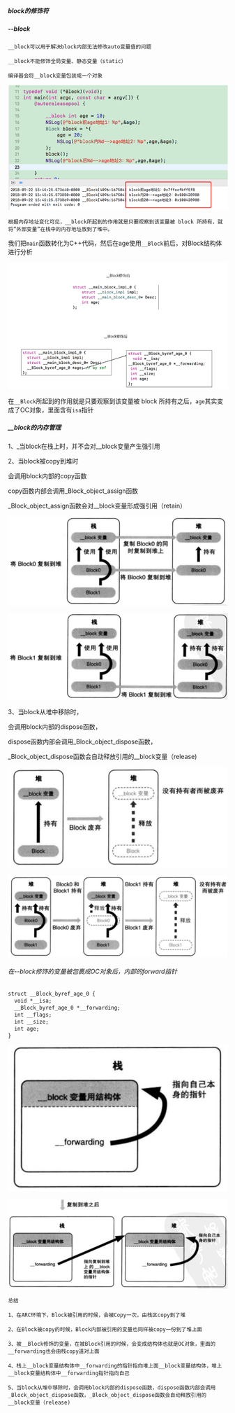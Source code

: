 ##### block的修饰符

##### --block

```
__block可以用于解决block内部无法修改auto变量值的问题

__block不能修饰全局变量、静态变量（static）

编译器会将__block变量包装成一个对象
```

![](img/block—__block修饰符.png)

```
根据内存地址变化可见，__block所起到的作用就是只要观察到该变量被 block 所持有，就将“外部变量”在栈中的内存地址放到了堆中。
```

我们把`main`函数转化为C++代码，然后在age使用`__Block`前后，对Block结构体进行分析

![](img/block-__block修饰前后.png)

在`__Block`所起到的作用就是只要观察到该变量被 block 所持有之后，`age`其实变成了OC对象，里面含有`isa`指针

##### __block的内存管理

1、_当block在栈上时，并不会对__block变量产生强引用

2、当block被copy到堆时

会调用block内部的copy函数

copy函数内部会调用_Block_object_assign函数

_Block_object_assign函数会对__block变量形成强引用（retain）

![](img/block复制01.png)

![](img/block复制02.png)

3、当block从堆中移除时，

会调用block内部的dispose函数，

dispose函数内部会调用_Block_object_dispose函数，

_Block_object_dispose函数会自动释放引用的__block变量（release)

![](img/block复制03.png)

![](img/block复制04.png)

###### 在--block修饰的变量被包裹成OC对象后，内部的forward指针

```
struct __Block_byref_age_0 {
  void *__isa;
  __Block_byref_age_0 *__forwarding;
  int __flags;
  int __size;
  int age;
}
```

![](img/block-forward指针01.png)

![](img/block-forward指针02.png)

```
总结

1、在ARC环境下，Block被引用的时候，会被Copy一次，由栈区copy到了堆

2、在Block被copy的时候，Block内部被引用的变量也同样被copy一份到了堆上面

3、被__Block修饰的变量，在被Block引用的时候，会变成结构体也就是OC对象，里面的__forwarding也会由栈copy道对上面

4、栈上__block变量结构体中__forwarding的指针指向堆上面__block变量结构体，堆上__block变量结构体中__forwarding指针指向自己

5、当block从堆中移除时，会调用block内部的dispose函数，dispose函数内部会调用_Block_object_dispose函数，_Block_object_dispose函数会自动释放引用的__block变量（release)
```


